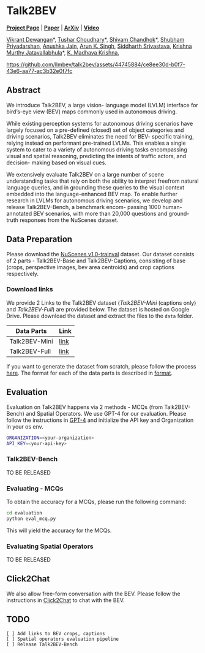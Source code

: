 # Talk2BEV

[**Project Page**](https://llmbev.github.io/talk2bev/) |
[**Paper**](https://llmbev.github.io/talk2bev/assets/pdf/talk2bev.pdf) |
[**ArXiv**]() |
[**Video**](https://www.youtube.com/watch?v=TMht-8SGJ0I)

[Vikrant Dewangan](https://vikr-182.github.io/)\*,
[Tushar Choudhary](https://tusharc31.github.io/)\*,
[Shivam Chandhok](https://scholar.google.com/citations?user=ZER2BeIAAAAJ&hl=en)\*,
[Shubham Priyadarshan](https://rudeninja.github.io/),
[Anushka Jain](https://anushkaj1.github.io),
[Arun K. Singh](https://scholar.google.co.in/citations?user=0zgDoIEAAAAJ&hl=en),
[Siddharth Srivastava](https://siddharthsrivastava.github.io/),
[Krishna Murthy Jatavallabhula](https://krrish94.github.io/)\*,
[K. Madhava Krishna](https://scholar.google.co.in/citations?user=QDuPGHwAAAAJ&hl=en),

https://github.com/llmbev/talk2bev/assets/44745884/ce8ee30d-b0f7-43e6-aa77-ac3b32e0f7fc

## Abstract

We introduce Talk2BEV, a large vision- language model (LVLM) interface for bird’s-eye view (BEV) maps commonly used in autonomous driving.

While existing perception systems for autonomous driving scenarios have largely focused on a pre-defined (closed) set of object categories and driving scenarios, Talk2BEV eliminates the need for BEV- specific training, relying instead on performant pre-trained LVLMs. This enables a single system to cater to a variety of autonomous driving tasks encompassing visual and spatial reasoning, predicting the intents of traffic actors, and decision- making based on visual cues.

We extensively evaluate Talk2BEV on a large number of scene understanding tasks that rely on both the ability to interpret freefrom natural language queries, and in grounding these queries to the visual context embedded into the language-enhanced BEV map. To enable further research in LVLMs for autonomous driving scenarios, we develop and release Talk2BEV-Bench, a benchmark encom- passing 1000 human-annotated BEV scenarios, with more than 20,000 questions and ground-truth responses from the NuScenes dataset.

## Data Preparation

Please download the [NuScenes v1.0-trainval](https://www.nuscenes.org/download) dataset. Our dataset consists of 2 parts - Talk2BEV-Base and Talk2BEV-Captions, consisting of base (crops, perspective images, bev area centroids) and crop captions respectively.

### Download links

We provide 2 Links to the Talk2BEV dataset (_Talk2BEV-Mini_ (captions only) and _Talk2BEV-Full_) are provided below. The dataset is hosted on Google Drive. Please download the dataset and extract the files to the `data` folder.

| Data Parts | Link |
| --- | --- |
| Talk2BEV-Mini | [link](https://drive.google.com/file/d/1B5Uong8xYGRDkufR33T9sCNyNdRzPxc4/view?usp=sharing) |
| Talk2BEV-Full | [link]() |

If you want to generate the dataset from scratch, please follow the process [here](./data/scratch.md). The format for each of the data parts is described in [format](./data/format.md).

## Evaluation

Evaluation on Talk2BEV happens via 2 methods - MCQs (from Talk2BEV-Bench) and Spatial Operators. We use GPT-4 for our evaluation. Please follow the instructions in [GPT-4](https://platform.openai.com/) and initialize the API key and Organization in your os env.

```bash
ORGANIZATION=<your-organization>
API_KEY=<your-api-key>
```

### Talk2BEV-Bench

TO BE RELEASED

### Evaluating - MCQs

To obtain the accuracy for a MCQs, please run the following command:

```bash
cd evaluation
python eval_mcq.py
```

This will yield the accuracy for the MCQs.

### Evaluating Spatial Operators

TO BE RELEASED

## Click2Chat

We also allow free-form conversation with the BEV. Please follow the instructions in [Click2Chat](./click2chat/README.md) to chat with the BEV.

## TODO

```
[ ] Add links to BEV crops, captions
[ ] Spatial operators evaluation pipeline
[ ] Release Talk2BEV-Bench
```
